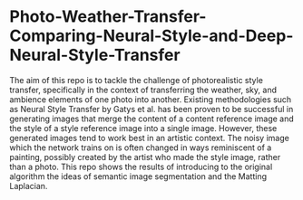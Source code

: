 # Photo-Weather-Transfer-Comparing-Neural-Style-and-Deep-Neural-Style-Transfer
The aim of this repo is to tackle the challenge of photorealistic style transfer, specifically in the context of transferring the weather, sky, and ambience elements of one photo into another. Existing methodologies such as Neural Style Transfer by Gatys et al. has been proven to be successful in generating images that merge the content of a content reference image and the style of a style reference image into a single image. However, these generated images tend to work best in an artistic context. The noisy image which the network trains on is often changed in ways reminiscent of a painting, possibly created by the artist who made the style image, rather than a photo. This repo shows the results of introducing to the original algorithm the ideas of semantic image segmentation and the Matting Laplacian. 

